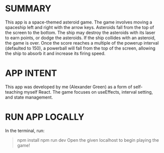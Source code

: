 # SUMMARY
This app is a space-themed asteroid game.
The game involves moving a spaceship left and right with the arrow keys. Asteroids fall from the top of the screen to the bottom. The ship may destroy the asteroids
with its laser to earn points, or dodge the asteroids. If the ship collides with an asteroid, the game is over. Once the score reaches a multiple of the powerup interval
(defaulted to 150), a powerball will fall from the top of the screen, allowing the ship to absorb it and increase its firing speed.

# APP INTENT
This app was developed by me (Alexander Green) as a form of self-teaching myself React. The game focuses on useEffects, interval setting, and state
management. 

# RUN APP LOCALLY
In the terminal, run:
  > npm install
  > npm run dev
Open the given localhost to begin playing the game!